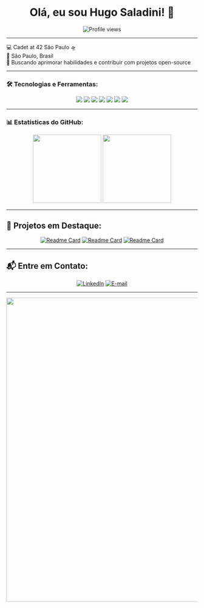 <h1 align="center">Olá, eu sou Hugo Saladini! 👋</h1>

<p align="center">
  <img src="https://komarev.com/ghpvc/?username=HugoSaladini&label=Profile%20views&color=0e75b6&style=flat" alt="Profile views" />
</p>

---

💻 Cadet at 42 São Paulo 🛸   
📍 São Paulo, Brasil  
🎯 Buscando aprimorar habilidades e contribuir com projetos open-source  

---

### 🛠️ Tecnologias e Ferramentas:
<div align="center">
  <img src="https://img.shields.io/badge/Java-%23ED8B00.svg?style=for-the-badge&logo=openjdk&logoColor=white" />
  <img src="https://img.shields.io/badge/SpringBoot-%236DB33F.svg?style=for-the-badge&logo=spring&logoColor=white" />
  <img src="https://img.shields.io/badge/Node.js-%23339933.svg?style=for-the-badge&logo=node.js&logoColor=white" />
  <img src="https://img.shields.io/badge/.NET-%235C2D91.svg?style=for-the-badge&logo=.net&logoColor=white" />
  <img src="https://img.shields.io/badge/MySQL-%23008080.svg?style=for-the-badge&logo=mysql&logoColor=white" />
  <img src="https://img.shields.io/badge/PostgreSQL-%234169E1.svg?style=for-the-badge&logo=postgresql&logoColor=white" />
  <img src="https://img.shields.io/badge/Angular-DD0031?style=for-the-badge&logo=angular&logoColor=white" />
  
</div>

---

### 📊 Estatísticas do GitHub:
<div align="center">
  <img height="180em" src="https://github-readme-stats.vercel.app/api?username=HugoSaladini&show_icons=true&theme=nord" />
  <img height="180em" src="https://github-readme-stats.vercel.app/api/top-langs/?username=HugoSaladini&layout=compact&langs_count=7&theme=nord"/>
</div>

---

## 🌟 Projetos em Destaque:
<div align="center">

  [![Readme Card](https://github-readme-stats.vercel.app/api/pin/?username=HugoSaladini&repo=santander-dev-week&theme=nord)](https://github.com/HugoSaladini/santander-dev-week)
  [![Readme Card](https://github-readme-stats.vercel.app/api/pin/?username=niashi&repo=projeto-lunacao-front&theme=nord)](https://github.com/HugoSaladini/santander-dev-week)
  [![Readme Card](https://github-readme-stats.vercel.app/api/pin/?username=niashi&repo=projeto-lunacao-back&theme=nord)](https://github.com/HugoSaladini/santander-dev-week)

</div>

---


## 📬 Entre em Contato:
<div align= "center">

 [![LinkedIn](https://img.shields.io/badge/LinkedIn-%230077B5.svg?style=for-the-badge&logo=linkedin&logoColor=white)](https://www.linkedin.com/in/hugosaladini/)
 [![E-mail](https://img.shields.io/badge/Gmail-%23D14836.svg?style=for-the-badge&logo=gmail&logoColor=white)](mailto:seuemail@gmail.com)

</div>


---
<div align= "center">
  <img src="https://media.giphy.com/media/qgQUggAC3Pfv687qPC/giphy.gif" width="800">
</div>


